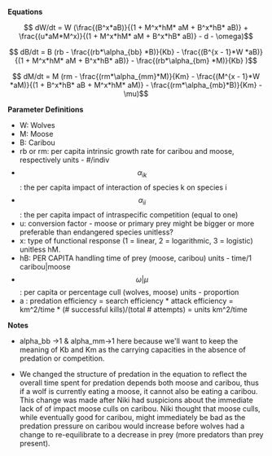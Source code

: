 **Equations**

$$ dW/dt = W (\frac{(B^x*aB)}{(1 + M^x*hM* aM + B^x*hB* aB)} + \frac{(u*aM*M^x)}{(1 + M^x*hM* aM + B^x*hB* aB)} - d - \omega)$$
   
$$ dB/dt = B (rb - \frac{(rb*\alpha_{bb} *B)}{Kb} - \frac{(B^{x - 1}*W *aB)}{(1 + M^x*hM* aM + B^x*hB* aB)} - \frac{(rb*\alpha_{bm} *M)}{Kb} )$$
   
$$ dM/dt = M (rm - \frac{(rm*\alpha_{mm}*M)}{Km} - \frac{(M^{x - 1}*W *aM)}{(1 + B^x*hB* aB + M^x*hM* aM)} - \frac{(rm*\alpha_{mb}*B)}{Km} - \mu)$$

**Parameter Definitions**

+ W: Wolves
+ M: Moose 
+ B: Caribou
+ rb or rm: per capita intrinsic growth rate for caribou and moose, respectively units - #/indiv
+ $$\alpha_{ik}$$: the per capita impact of interaction of species k on species i  
+ $$\alpha_{ii}$$: the per capita impact of intraspecific competition (equal to one)
+ u: conversion factor - moose or primary prey might be bigger or more preferable than endangered species unitless?
+ x: type of functional response (1 = linear, 2 = logarithmic, 3 = logistic)  unitless
hM.
+ hB: PER CAPITA handling time of prey (moose, caribou) units - time/1 caribou|moose
+ $$\omega | \mu$$: per capita or percentage cull (wolves, moose) units - proportion
+ a :  predation efficiency = search efficiency * attack efficiency = km^2/time * (# successful kills)/(total # attempts) = units  km^2/time

**Notes**

+ alpha_bb ->1 & alpha_mm->1 here because we'll want to keep the meaning of Kb and Km as the carrying capacities in the absence of predation or competition.

+ We changed the structure of predation in the equation to reflect the overall time spent for predation depends both moose and caribou, thus if a wolf is currently eating a moose,  it cannot also be eating a caribou. This change was made after Niki had suspicions about the immediate lack of of impact moose culls on caribou. Niki thought that moose culls, while eventually good for caribou, might immediately be bad as the predation pressure on caribou would increase before wolves had a change to re-equilibrate to a decrease in prey (more predators than prey present).

